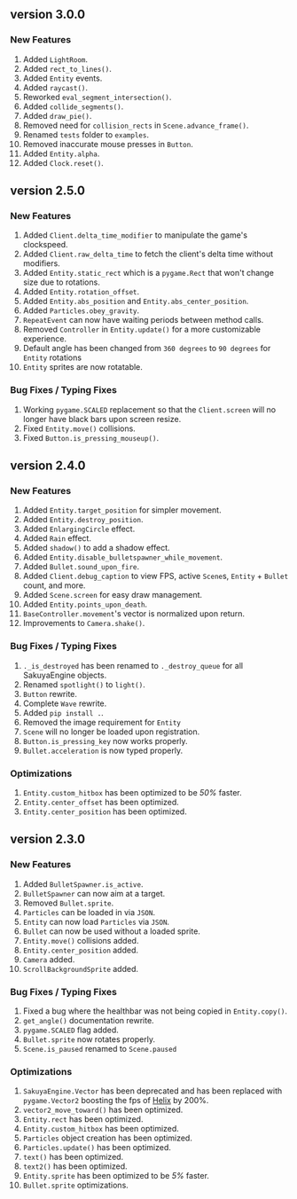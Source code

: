 ## version 3.0.0
### New Features
1. Added `LightRoom`.
2. Added `rect_to_lines()`.
3. Added `Entity` events.
4. Added `raycast()`.
5. Reworked `eval_segment_intersection()`.
6. Added `collide_segments()`.
7. Added `draw_pie()`.
8. Removed need for `collision_rects` in `Scene.advance_frame()`.
9. Renamed `tests` folder to `examples`.
10. Removed inaccurate mouse presses in `Button`.
11. Added `Entity.alpha`.
12. Added `Clock.reset()`.

## version 2.5.0
### New Features
1. Added `Client.delta_time_modifier` to manipulate the game's clockspeed.
2. Added `Client.raw_delta_time` to fetch the client's delta time without modifiers.
3. Added `Entity.static_rect` which is a `pygame.Rect` that won't change size due to rotations.
4. Added `Entity.rotation_offset`.
5. Added `Entity.abs_position` and `Entity.abs_center_position`.
6. Added `Particles.obey_gravity`.
7. `RepeatEvent` can now have waiting periods between method calls.
8. Removed `Controller` in `Entity.update()` for a more customizable experience.
9. Default angle has been changed from `360 degrees` to `90 degrees` for `Entity` rotations
10. `Entity` sprites are now rotatable.

### Bug Fixes / Typing Fixes
1. Working `pygame.SCALED` replacement so that the `Client.screen` will no longer have black bars upon screen resize.
2. Fixed `Entity.move()` collisions.
3. Fixed `Button.is_pressing_mouseup()`.

## version 2.4.0
### New Features
1. Added `Entity.target_position` for simpler movement.
2. Added `Entity.destroy_position`.
3. Added `EnlargingCircle` effect.
4. Added `Rain` effect.
5. Added `shadow()` to add a shadow effect.
6. Added `Entity.disable_bulletspawner_while_movement`.
7. Added `Bullet.sound_upon_fire`.
8. Added `Client.debug_caption` to view FPS, active `Scene`s, `Entity` + `Bullet` count, and more.
9. Added `Scene.screen` for easy draw management.
10. Added `Entity.points_upon_death`.
11. `BaseController.movement`'s vector is normalized upon return.
12. Improvements to `Camera.shake()`.

### Bug Fixes / Typing Fixes
1. `._is_destroyed` has been renamed to `._destroy_queue` for all SakuyaEngine objects.
2. Renamed `spotlight()` to `light()`.
3. `Button` rewrite.
4. Complete `Wave` rewrite.
5. Added `pip install .`.
6. Removed the image requirement for `Entity`
7. `Scene` will no longer be loaded upon registration.
8. `Button.is_pressing_key` now works properly.
9. `Bullet.acceleration` is now typed properly.

### Optimizations
1. `Entity.custom_hitbox` has been optimized to be *50%* faster.
2. `Entity.center_offset` has been optimized.
3. `Entity.center_position` has been optimized.

## version 2.3.0
### New Features
1. Added `BulletSpawner.is_active`.
2. `BulletSpawner` can now aim at a target.
3. Removed `Bullet.sprite`.
4. `Particles` can be loaded in via `JSON`.
5. `Entity` can now load `Particles` via `JSON`.
6. `Bullet` can now be used without a loaded sprite.
7. `Entity.move()` collisions added.
8. `Entity.center_position` added.
9. `Camera` added.
10. `ScrollBackgroundSprite` added.

### Bug Fixes / Typing Fixes
1. Fixed a bug where the healthbar was not being copied in `Entity.copy()`.
2. `get_angle()` documentation rewrite.
3. `pygame.SCALED` flag added.
4. `Bullet.sprite` now rotates properly.
5. `Scene.is_paused` renamed to `Scene.paused`

### Optimizations
1. `SakuyaEngine.Vector` has been deprecated and has been replaced with `pygame.Vector2` boosting the fps of [Helix](https://github.com/novialriptide/Helix) by 200%.
2. `vector2_move_toward()` has been optimized.
3. `Entity.rect` has been optimized.
4. `Entity.custom_hitbox` has been optimized.
5. `Particles` object creation has been optimized.
6. `Particles.update()` has been optimized.
7. `text()` has been optimized.
8. `text2()` has been optimized.
9. `Entity.sprite` has been optimized to be *5%* faster.
10. `Bullet.sprite` optimizations.